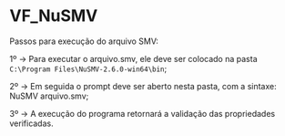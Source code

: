 # VF_NuSMV

Passos para execução do arquivo SMV:

1º -> Para executar o arquivo.smv, ele deve ser colocado na pasta `C:\Program Files\NuSMV-2.6.0-win64\bin`;

2º -> Em seguida o prompt deve ser aberto nesta pasta, com a sintaxe: NuSMV arquivo.smv;

3º -> A execução do programa retornará a validação das propriedades verificadas.
